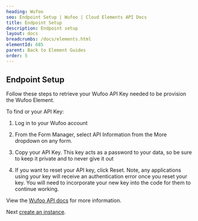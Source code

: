 ```yaml
---
heading: Wufoo
seo: Endpoint Setup | Wufoo | Cloud Elements API Docs
title: Endpoint Setup
description: Endpoint setup
layout: docs
breadcrumbs: /docs/elements.html
elementId: 685
parent: Back to Element Guides
order: 5
---
```


## Endpoint Setup

Follow these steps to retrieve your Wufoo API Key needed to be provision the Wufoo Element.

To find or your API Key:

1. Log in to your Wufoo account

2. From the Form Manager, select API Information from the More dropdown on any form.

3. Copy your API Key. This key acts as a password to your data, so be sure to keep it private and to never give it out

4. If you want to reset your API key, click Reset. Note, any applications using your key will receive an authentication error once you reset your key. You will need to incorporate your new key into the code for them to continue working.

View the [Wufoo API docs](http://help.wufoo.com/articles/en_US/kb/Wufoo-REST-API-V3) for more information.

Next [create an instance](wufoo-create-instance.html).
